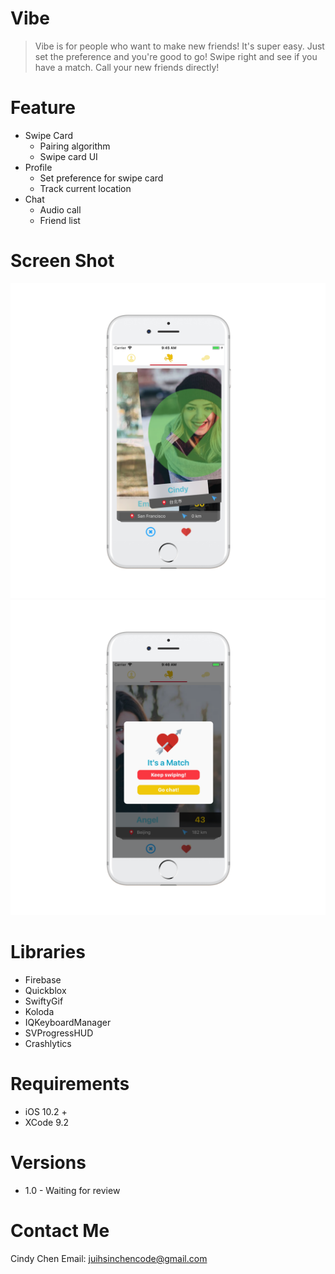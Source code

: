 # Vibe

>Vibe is for people who want to make new friends! It's super easy. Just set the preference and you're good to go! Swipe right and see if you have a match. Call your new friends directly!

# Feature
  * Swipe Card
    * Pairing algorithm
    * Swipe card UI
  * Profile
    * Set preference for swipe card
    * Track current location
  * Chat
    * Audio call
    * Friend list
    

# Screen Shot #
![image](https://github.com/apbaca06/Vibe/blob/master/Screenshots/Simulator%20Screen%20Shot%20-%20iPhone%208%20-%202018-01-10%20at%2009.45.42_iphone7silver_portrait.png)
![image](https://github.com/apbaca06/Vibe/blob/master/Screenshots/Simulator%20Screen%20Shot%20-%20iPhone%208%20-%202018-01-10%20at%2009.46.09_iphone7silver_portrait.png)


# Libraries
* Firebase
* Quickblox
* SwiftyGif
* Koloda
* IQKeyboardManager
* SVProgressHUD
* Crashlytics


# Requirements #
* iOS 10.2 +
* XCode 9.2


# Versions #
  * 1.0 - Waiting for review


# Contact Me #
Cindy Chen
Email: juihsinchencode@gmail.com
